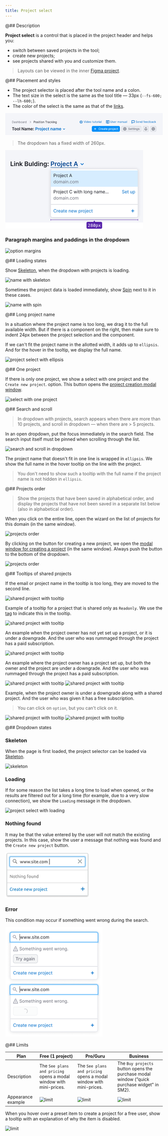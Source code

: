 ```yaml
---
title: Project select
---
```


@## Description

**Project select** is a control that is placed in the project header and helps you:

- switch between saved projects in the tool;
- create new projects;
- see projects shared with you and customize them.

> Layouts can be viewed in the inner [Figma project](https://www.figma.com/file/FCMvgfyKLwIdYLFD5L7vWe/Project-select).

@## Placement and styles

- The project selector is placed after the tool name and a colon.
- The text size in the select is the same as the tool title — 33px (`--fs-600; --lh-600;`).
- The color of the select is the same as that of the [links](/components/link/).

![productHead with project select](static/project-select.png)

> The dropdown has a fixed width of 260px.

![project select with max-width](static/max-width.png)

### Paragraph margins and paddings in the dropdown

![option margins](static/option-margins.png)

@## Loading states

Show [Skeleton](/components/skeleton/), when the dropdown with projects is loading.

![name with skeleton](static/skeleton.png)

Sometimes the project data is loaded immediately, show [Spin](/components/spin/) next to it in these cases.

![name with spin](static/spin.png)

@## Long project name

In a situation where the project name is too long, we drag it to the full available width. But if there is a component on the right, then make sure to indent 24px between the project selection and the component.

If we can't fit the project name in the allotted width, it adds up to `ellipsis`. And for the hover in the tooltip, we display the full name.

![project select with ellipsis](static/long-name.png)

@## One project

If there is only one project, we show a select with one project and the `Create new project`. option. This button opens the [project creation modal window](/patterns/project-create/).

![select with one project](static/one-project.png)

@## Search and scroll

> In dropdown with projects, search appears when there are more than 10 projects, and scroll in dropdown — when there are > 5 projects.

In an open dropdown, put the focus immediately in the search field. The search input itself must be pinned when scrolling through the list.

![search and scroll in dropdown](static/search-scroll.png)

The project name that doesn't fit in one line is wrapped in `ellipsis`. We show the full name in the hover tooltip on the line with the project.

> You don't need to show such a tooltip with the full name if the project name is not hidden in `ellipsis`.

@## Projects order

> Show the projects that have been saved in alphabetical order, and display the projects that have not been saved in a separate list below (also in alphabetical order).

When you click on the entire line, open the wizard on the list of projects for this domain (in the same window).

![projects order](static/projects-order1.png)

By clicking on the button for creating a new project, we open the [modal window for creating a project](/patterns/project-create/) (in the same window). Always push the button to the bottom of the dropdown.

![projects order](static/projects-order2.png)

@## Tooltips of shared projects

If the email or project name in the tooltip is too long, they are moved to the second line.

![shared project with tooltip](static/shared-tooltip1.png)

Example of a tooltip for a project that is shared only as `Readonly`. We use the [tag](/components/tag/) to indicate this in the tooltip.

![shared project with tooltip](static/shared-tooltip2.png)

An example when the project owner has not yet set up a project, or it is under a downgrade. And the user who was rummaged through the project has a paid subscription.

![shared project with tooltip](static/shared-tooltip3.png)

An example where the project owner has a project set up, but both the owner and the project are under a downgrade. And the user who was rummaged through the project has a paid subscription.

![shared project with tooltip](static/shared-tooltip4.png)
![shared project with tooltip](static/shared-tooltip5.png)

Example, when the project owner is under a downgrade along with a shared project. And the user who was given it has a free subscription.

> You can click on `option`, but you can't click on it.

![shared project with tooltip](static/shared-tooltip6.png)
![shared project with tooltip](static/shared-tooltip7.png)

@## Dropdown states

### Skeleton

When the page is first loaded, the project selector can be loaded via [Skeleton](/components/skeleton/).

![skeleton](static/skeleton.png)

### Loading

If for some reason the list takes a long time to load when opened, or the results are filtered out for a long time (for example, due to a very slow connection), we show the `Loading` message in the dropdown.

![project select with loading](static/loading.png)

### Nothing found

It may be that the value entered by the user will not match the existing projects. In this case, show the user a message that nothing was found and the `Create new project` button.

![project select with nothing found](static/nothing-found-project-select.png)

### Error

This condition may occur if something went wrong during the search.

![project select with error](static/error.png)

@## Limits

| Plan               | Free (1 project)                                                   | Pro/Guru                                                           | Business                                                                                    |
| ------------------ | ------------------------------------------------------------------ | ------------------------------------------------------------------ | ------------------------------------------------------------------------------------------- |
| Description        | The `See plans and pricing` opens a modal window with mini-prices. | The `See plans and pricing` opens a modal window with mini-prices. | The `Buy projects` button opens the purchase modal window (”quick purchase widget" in SM2). |
| Appearance example | ![limit](static/limit-free.png)                                    | ![limit](static/limit-pro-guru.png)                                | ![limit](static/limit-business.png)                                                         |

When you hover over a preset item to create a project for a free user, show a tooltip with an explanation of why the item is disabled.

![limit](static/limit-free-tooltip.png)
